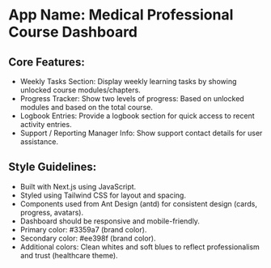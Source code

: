 # **App Name**: Medical Professional Course Dashboard

## Core Features:

- Weekly Tasks Section: Display weekly learning tasks by showing unlocked course modules/chapters.
- Progress Tracker: Show two levels of progress: Based on unlocked modules and based on the total course.
- Logbook Entries: Provide a logbook section for quick access to recent activity entries.
- Support / Reporting Manager Info: Show support contact details for user assistance.

## Style Guidelines:

- Built with Next.js using JavaScript.
- Styled using Tailwind CSS for layout and spacing.
- Components used from Ant Design (antd) for consistent design (cards, progress, avatars).
- Dashboard should be responsive and mobile-friendly.
- Primary color: #3359a7 (brand color).
- Secondary color: #ee398f (brand color).
- Additional colors: Clean whites and soft blues to reflect professionalism and trust (healthcare theme).